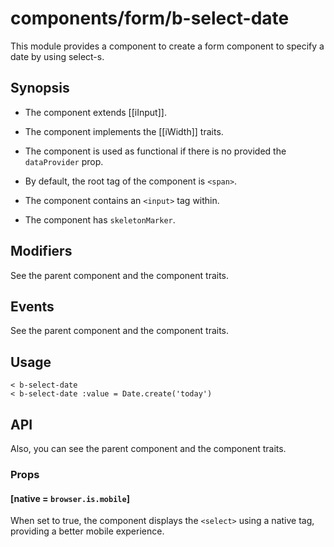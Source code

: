 # components/form/b-select-date

This module provides a component to create a form component to specify a date by using select-s.

## Synopsis

* The component extends [[iInput]].

* The component implements the [[iWidth]] traits.

* The component is used as functional if there is no provided the `dataProvider` prop.

* By default, the root tag of the component is `<span>`.

* The component contains an `<input>` tag within.

* The component has `skeletonMarker`.

## Modifiers

See the parent component and the component traits.

## Events

See the parent component and the component traits.

## Usage

```
< b-select-date
< b-select-date :value = Date.create('today')
```

## API

Also, you can see the parent component and the component traits.

### Props

#### [native = `browser.is.mobile`]

When set to true, the component displays the `<select>` using a native tag, providing a better mobile experience.
